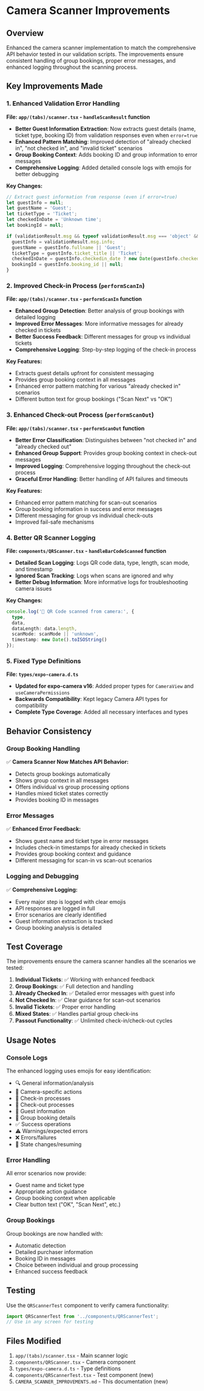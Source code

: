 # Camera Scanner Improvements

## Overview
Enhanced the camera scanner implementation to match the comprehensive API behavior tested in our validation scripts. The improvements ensure consistent handling of group bookings, proper error messages, and enhanced logging throughout the scanning process.

## Key Improvements Made

### 1. Enhanced Validation Error Handling
**File: `app/(tabs)/scanner.tsx` - `handleScanResult` function**

- **Better Guest Information Extraction**: Now extracts guest details (name, ticket type, booking ID) from validation responses even when `error=true`
- **Enhanced Pattern Matching**: Improved detection of "already checked in", "not checked in", and "invalid ticket" scenarios
- **Group Booking Context**: Adds booking ID and group information to error messages
- **Comprehensive Logging**: Added detailed console logs with emojis for better debugging

**Key Changes:**
```typescript
// Extract guest information from response (even if error=true)
let guestInfo = null;
let guestName = 'Guest';
let ticketType = 'Ticket';
let checkedInDate = 'Unknown time';
let bookingId = null;

if (validationResult.msg && typeof validationResult.msg === 'object' && validationResult.msg.info) {
  guestInfo = validationResult.msg.info;
  guestName = guestInfo.fullname || 'Guest';
  ticketType = guestInfo.ticket_title || 'Ticket';
  checkedInDate = guestInfo.checkedin_date ? new Date(guestInfo.checkedin_date).toLocaleString() : 'Unknown time';
  bookingId = guestInfo.booking_id || null;
}
```

### 2. Improved Check-in Process (`performScanIn`)
**File: `app/(tabs)/scanner.tsx` - `performScanIn` function**

- **Enhanced Group Detection**: Better analysis of group bookings with detailed logging
- **Improved Error Messages**: More informative messages for already checked in tickets
- **Better Success Feedback**: Different messages for group vs individual tickets
- **Comprehensive Logging**: Step-by-step logging of the check-in process

**Key Features:**
- Extracts guest details upfront for consistent messaging
- Provides group booking context in all messages
- Enhanced error pattern matching for various "already checked in" scenarios
- Different button text for group bookings ("Scan Next" vs "OK")

### 3. Enhanced Check-out Process (`performScanOut`)
**File: `app/(tabs)/scanner.tsx` - `performScanOut` function**

- **Better Error Classification**: Distinguishes between "not checked in" and "already checked out"
- **Enhanced Group Support**: Provides group booking context in check-out messages
- **Improved Logging**: Comprehensive logging throughout the check-out process
- **Graceful Error Handling**: Better handling of API failures and timeouts

**Key Features:**
- Enhanced error pattern matching for scan-out scenarios
- Group booking information in success and error messages
- Different messaging for group vs individual check-outs
- Improved fail-safe mechanisms

### 4. Better QR Scanner Logging
**File: `components/QRScanner.tsx` - `handleBarCodeScanned` function**

- **Detailed Scan Logging**: Logs QR code data, type, length, scan mode, and timestamp
- **Ignored Scan Tracking**: Logs when scans are ignored and why
- **Better Debug Information**: More informative logs for troubleshooting camera issues

**Key Changes:**
```typescript
console.log('📱 QR Code scanned from camera:', { 
  type, 
  data, 
  dataLength: data.length,
  scanMode: scanMode || 'unknown',
  timestamp: new Date().toISOString()
});
```

### 5. Fixed Type Definitions
**File: `types/expo-camera.d.ts`**

- **Updated for expo-camera v16**: Added proper types for `CameraView` and `useCameraPermissions`
- **Backwards Compatibility**: Kept legacy Camera API types for compatibility
- **Complete Type Coverage**: Added all necessary interfaces and types

## Behavior Consistency

### Group Booking Handling
✅ **Camera Scanner Now Matches API Behavior:**
- Detects group bookings automatically
- Shows group context in all messages
- Offers individual vs group processing options
- Handles mixed ticket states correctly
- Provides booking ID in messages

### Error Messages
✅ **Enhanced Error Feedback:**
- Shows guest name and ticket type in error messages
- Includes check-in timestamps for already checked in tickets
- Provides group booking context and guidance
- Different messaging for scan-in vs scan-out scenarios

### Logging and Debugging
✅ **Comprehensive Logging:**
- Every major step is logged with clear emojis
- API responses are logged in full
- Error scenarios are clearly identified
- Guest information extraction is tracked
- Group booking analysis is detailed

## Test Coverage

The improvements ensure the camera scanner handles all the scenarios we tested:

1. **Individual Tickets**: ✅ Working with enhanced feedback
2. **Group Bookings**: ✅ Full detection and handling
3. **Already Checked In**: ✅ Detailed error messages with guest info
4. **Not Checked In**: ✅ Clear guidance for scan-out scenarios
5. **Invalid Tickets**: ✅ Proper error handling
6. **Mixed States**: ✅ Handles partial group check-ins
7. **Passout Functionality**: ✅ Unlimited check-in/check-out cycles

## Usage Notes

### Console Logs
The enhanced logging uses emojis for easy identification:
- 🔍 General information/analysis
- 📱 Camera-specific actions
- 🔵 Check-in processes
- 🔴 Check-out processes
- 👤 Guest information
- 🎫 Group booking details
- ✅ Success operations
- ⚠️ Warnings/expected errors
- ❌ Errors/failures
- 🔄 State changes/resuming

### Error Handling
All error scenarios now provide:
- Guest name and ticket type
- Appropriate action guidance
- Group booking context when applicable
- Clear button text ("OK", "Scan Next", etc.)

### Group Bookings
Group bookings are now handled with:
- Automatic detection
- Detailed purchaser information
- Booking ID in messages
- Choice between individual and group processing
- Enhanced success feedback

## Testing
Use the `QRScannerTest` component to verify camera functionality:
```typescript
import QRScannerTest from '../components/QRScannerTest';
// Use in any screen for testing
```

## Files Modified
1. `app/(tabs)/scanner.tsx` - Main scanner logic
2. `components/QRScanner.tsx` - Camera component
3. `types/expo-camera.d.ts` - Type definitions
4. `components/QRScannerTest.tsx` - Test component (new)
5. `CAMERA_SCANNER_IMPROVEMENTS.md` - This documentation (new) 